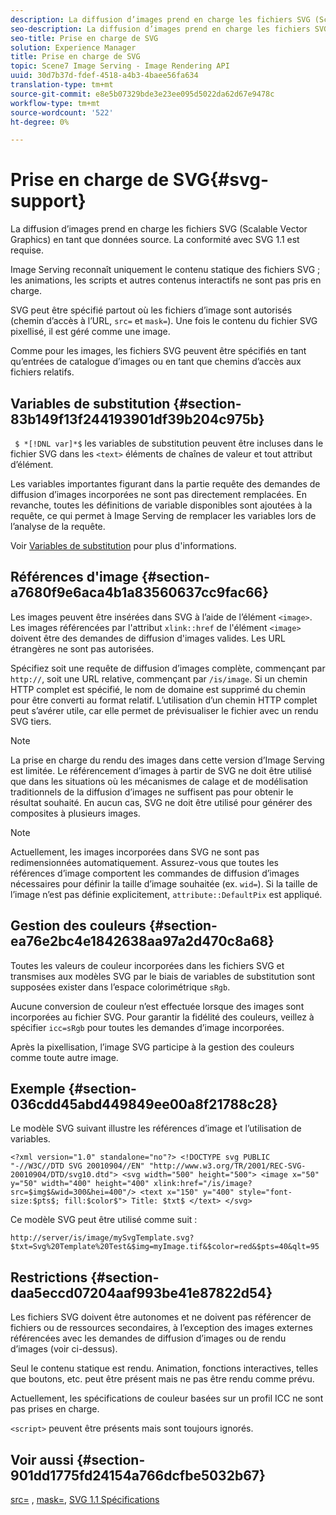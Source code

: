 ```yaml
---
description: La diffusion d’images prend en charge les fichiers SVG (Scalable Vector Graphics) en tant que données source. La conformité avec SVG 1.1 est requise.
seo-description: La diffusion d’images prend en charge les fichiers SVG (Scalable Vector Graphics) en tant que données source. La conformité avec SVG 1.1 est requise.
seo-title: Prise en charge de SVG
solution: Experience Manager
title: Prise en charge de SVG
topic: Scene7 Image Serving - Image Rendering API
uuid: 30d7b37d-fdef-4518-a4b3-4baee56fa634
translation-type: tm+mt
source-git-commit: e8e5b07329bde3e23ee095d5022da62d67e9478c
workflow-type: tm+mt
source-wordcount: '522'
ht-degree: 0%

---
```



# Prise en charge de SVG{#svg-support}

La diffusion d’images prend en charge les fichiers SVG (Scalable Vector Graphics) en tant que données source. La conformité avec SVG 1.1 est requise.

Image Serving reconnaît uniquement le contenu statique des fichiers SVG ; les animations, les scripts et autres contenus interactifs ne sont pas pris en charge.

SVG peut être spécifié partout où les fichiers d’image sont autorisés (chemin d’accès à l’URL, `src=` et `mask=`). Une fois le contenu du fichier SVG pixellisé, il est géré comme une image.

Comme pour les images, les fichiers SVG peuvent être spécifiés en tant qu’entrées de catalogue d’images ou en tant que chemins d’accès aux fichiers relatifs.

## Variables de substitution {#section-83b149f13f244193901df39b204c975b}

` $ *[!DNL var]*$` les variables de substitution peuvent être incluses dans le fichier SVG dans les  `<text>` éléments de chaînes de valeur et tout attribut d’élément.

Les variables importantes figurant dans la partie requête des demandes de diffusion d’images incorporées ne sont pas directement remplacées. En revanche, toutes les définitions de variable disponibles sont ajoutées à la requête, ce qui permet à Image Serving de remplacer les variables lors de l’analyse de la requête.

Voir [Variables de substitution](../../../../../is-api/http-ref/image-serving-api-ref/c-http-protocol-reference/c-syntax-and-features/r-is-http-substitution-variables.md#reference-90dc01aba44940e4acdd0c6476e7aa5a) pour plus d&#39;informations.

## Références d&#39;image {#section-a7680f9e6aca4b1a83560637cc9fac66}

Les images peuvent être insérées dans SVG à l’aide de l’élément `<image>`. Les images référencées par l&#39;attribut `xlink::href` de l&#39;élément `<image>` doivent être des demandes de diffusion d&#39;images valides. Les URL étrangères ne sont pas autorisées.

Spécifiez soit une requête de diffusion d’images complète, commençant par `http://`, soit une URL relative, commençant par `/is/image`. Si un chemin HTTP complet est spécifié, le nom de domaine est supprimé du chemin pour être converti au format relatif. L’utilisation d’un chemin HTTP complet peut s’avérer utile, car elle permet de prévisualiser le fichier avec un rendu SVG tiers.

>[!NOTE]
>
>La prise en charge du rendu des images dans cette version d’Image Serving est limitée. Le référencement d’images à partir de SVG ne doit être utilisé que dans les situations où les mécanismes de calage et de modélisation traditionnels de la diffusion d’images ne suffisent pas pour obtenir le résultat souhaité. En aucun cas, SVG ne doit être utilisé pour générer des composites à plusieurs images.

>[!NOTE]
>
>Actuellement, les images incorporées dans SVG ne sont pas redimensionnées automatiquement. Assurez-vous que toutes les références d’image comportent les commandes de diffusion d’images nécessaires pour définir la taille d’image souhaitée (ex. `wid=`). Si la taille de l’image n’est pas définie explicitement, `attribute::DefaultPix` est appliqué.

## Gestion des couleurs {#section-ea76e2bc4e1842638aa97a2d470c8a68}

Toutes les valeurs de couleur incorporées dans les fichiers SVG et transmises aux modèles SVG par le biais de variables de substitution sont supposées exister dans l’espace colorimétrique `sRgb`.

Aucune conversion de couleur n’est effectuée lorsque des images sont incorporées au fichier SVG. Pour garantir la fidélité des couleurs, veillez à spécifier `icc=sRgb` pour toutes les demandes d’image incorporées.

Après la pixellisation, l’image SVG participe à la gestion des couleurs comme toute autre image.

## Exemple {#section-036cdd45abd449849ee00a8f21788c28}

Le modèle SVG suivant illustre les références d’image et l’utilisation de variables.

`<?xml version="1.0" standalone="no"?> <!DOCTYPE svg PUBLIC "-//W3C//DTD SVG 20010904//EN" "http://www.w3.org/TR/2001/REC-SVG-20010904/DTD/svg10.dtd"> <svg width="500" height="500"> <image x="50" y="50" width="400" height="400" xlink:href="/is/image?src=$img$&wid=300&hei=400"/> <text x="150" y="400" style="font-size:$pts$; fill:$color$"> Title: $txt$ </text> </svg>`

Ce modèle SVG peut être utilisé comme suit :

`http://server/is/image/mySvgTemplate.svg?$txt=Svg%20Template%20Test&$img=myImage.tif&$color=red&$pts=40&qlt=95`

## Restrictions {#section-daa5eccd07204aaf993be41e87822d54}

Les fichiers SVG doivent être autonomes et ne doivent pas référencer de fichiers ou de ressources secondaires, à l’exception des images externes référencées avec les demandes de diffusion d’images ou de rendu d’images (voir ci-dessus).

Seul le contenu statique est rendu. Animation, fonctions interactives, telles que boutons, etc. peut être présent mais ne pas être rendu comme prévu.

Actuellement, les spécifications de couleur basées sur un profil ICC ne sont pas prises en charge.

`<script>` peuvent être présents mais sont toujours ignorés.

## Voir aussi {#section-901dd1775fd24154a766dcfbe5032b67}

[src=](../../../../../is-api/http-ref/image-serving-api-ref/c-http-protocol-reference/c-command-reference/r-src.md#reference-f6506637778c4c69bf106a7924a91ab1) ,  [mask=](../../../../../is-api/http-ref/image-serving-api-ref/c-http-protocol-reference/c-command-reference/r-mask.md#reference-922254e027404fb890b850e2723ee06e),  [SVG 1.1 Spécifications](http://www.w3.org/TR/SVG11/)
